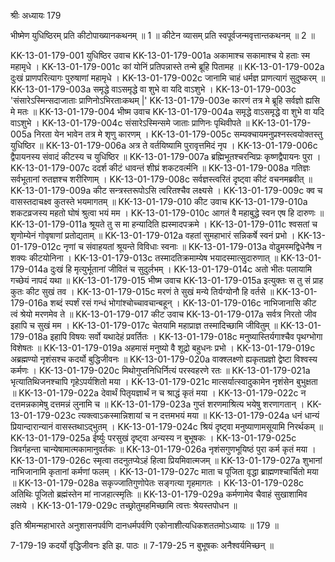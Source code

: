 श्रीः
अध्यायः 179

भीष्मेण युधिष्ठिरम् प्रति कीटोपाख्यानकथनम् ॥ 1 ॥ कीटेन व्यासम् प्रति स्वपूर्वजन्मवृत्तान्तकथनम् ॥ 2 ॥

KK-13-01-179-001	युधिष्ठिर उवाच 
KK-13-01-179-001a	अकामाश्च सकामाश्च ये हताः स्म महामृधे ।
KK-13-01-179-001c	कां योनिं प्रतिपन्नास्ते तन्मे ब्रूहि पितामह ॥
KK-13-01-179-002a	दुःखं प्राणपरित्यागः पुरुषाणां महामृधे ।
KK-13-01-179-002c	जानामि चाहं धर्मज्ञ प्राणत्यागं सुदुष्करम् ॥
KK-13-01-179-003a	समृद्धे वाऽसमृद्धे वा शुभे वा यदि वाऽशुभे ।
KK-13-01-179-003c	'संसारेऽस्मिन्सदाजाताः प्राणिनोऽभिरताःकथम् |'
KK-13-01-179-003e	कारणं तत्र मे ब्रूहि सर्वज्ञो ह्यसि मे मतः ॥
KK-13-01-179-004	भीष्म उवाच 
KK-13-01-179-004a	समृद्धे वाऽसमृद्धे वा शुभे वा यदि वाऽशुभे ।
KK-13-01-179-004c	संसारेऽस्मिन्समे जाताः प्राणिनः पृथिवीपते ॥
KK-13-01-179-005a	निरता येन भावेन तत्र मे शृणु कारणम् ।
KK-13-01-179-005c	सम्यक्चायमनुप्रश्नस्त्वयोक्तस्तु युधिष्ठिर ॥
KK-13-01-179-006a	अत्र ते वर्तयिष्यामि पुरावृत्तमिदं नृप ।
KK-13-01-179-006c	द्वैपायनस्य संवादं कीटस्य च युधिष्ठिर ॥
KK-13-01-179-007a	ब्रह्मिभूतश्चरन्विप्रः कृष्णद्वैपायनः पुरा ।
KK-13-01-179-007c	ददर्श कीटं धावन्तं शीघ्रं शकटवर्त्मनि ॥
KK-13-01-179-008a	गतिज्ञः सर्वभूतानां रुतज्ञश्च शरीरिणाम् ।
KK-13-01-179-008c	सर्वज्ञस्त्वरितं दृष्ट्वा कीटं वचनमब्रवीत् ॥
KK-13-01-179-009a	कीट सन्त्रस्तरूपोऽसि त्वरितश्चैव लक्ष्यसे ।
KK-13-01-179-009c	क्व च वासस्तदाचक्ष्व कुतस्ते भयमागतम् ॥
KK-13-01-179-010	कीट उवाच 
KK-13-01-179-010a	शकटव्रजस्य महतो घोषं श्रुत्वा भयं मम ।
KK-13-01-179-010c	आगतं वै महाबुद्धे स्वन एष हि दारुणः ॥
KK-13-01-179-011a	श्रूयते तु स मा हन्यादिति ह्यस्मादपक्रमे ।
KK-13-01-179-011c	श्वसतां च शृणोम्येनं गोवृषाणां प्रतोद्यताम् ॥
KK-13-01-179-012a	वहतां सुमहाभारं सन्निकर्षे स्वनं प्रभो ।
KK-13-01-179-012c	नृणां च संवाहयतां श्रूयन्ते विविधाः स्वनाः ॥
KK-13-01-179-013a	वोढुमस्मद्विधेनैष न शक्यः कीटयोनिना ।
KK-13-01-179-013c	तस्मादतिक्रमाम्येष भयादस्मात्सुदारुणात् ॥
KK-13-01-179-014a	दुःखं हि मृत्युर्भूतानां जीवितं च सुदुर्लभम् ।
KK-13-01-179-014c	अतो भीतः पलायामि गच्छेयं नापदं यथा ॥
KK-13-01-179-015	भीष्म उवाच 
KK-13-01-179-015a	इत्युक्तः स तु सं प्राह कुतः कीट सुखं तव ।
KK-13-01-179-015c	मरणं ते सुखं मन्ये तिर्यग्योनौ हि वर्तसे ॥
KK-13-01-179-016a	शब्दं स्पर्शं रसं गन्धं भोगांश्चोच्चावचान्बहून् ।
KK-13-01-179-016c	नाभिजानासि कीट त्वं श्रेयो मरणमेव ते ॥
KK-13-01-179-017	कीट उवाच 
KK-13-01-179-017a	सर्वत्र निरतो जीव इहापि च सुखं मम ।
KK-13-01-179-017c	चेतयामि महाप्राज्ञ तस्मादिच्छामि जीवितुम् ॥
KK-13-01-179-018a	इहापि विषयः सर्वो यथादेहं प्रवर्तितः ।
KK-13-01-179-018c	मनुष्यास्तिर्यगाश्चैव पृथग्भोगा विशेषतः ॥
KK-13-01-179-019a	अहमासं मनुष्यो वै शूद्रो बहुधनः प्रभो ।
KK-13-01-179-019c	अब्रह्मण्यो नृशंसश्च कदर्यो बुद्धिजीवनः ॥
KK-13-01-179-020a	वाक्श्लक्ष्णो ह्यकृतप्रज्ञो द्वेष्टा विश्वस्य कर्मणः ।
KK-13-01-179-020c	मिथोगुप्तनिधिर्नित्यं परस्वहरणे रतः ॥
KK-13-01-179-021a	भृत्यातिथिजनश्चापि गृहेऽपर्यशितो मया ।
KK-13-01-179-021c	मात्सर्यात्स्वादुकामेन नृशंसेन बुभुक्षता ॥
KK-13-01-179-022a	देवार्थं पितृयज्ञार्थं न च श्राद्धं कृतं मया ।
KK-13-01-179-022c	न दत्तमन्नकामेषु दत्तमन्नं लुनामि च ॥
KK-13-01-179-023a	गुप्तं शरणमाश्रित्य भयेषु शरणागतान् ।
KK-13-01-179-023c	त्यक्त्वाऽकस्मान्निशायां च न दत्तमभयं मया ॥
KK-13-01-179-024a	धनं धान्यं प्रियान्दारान्यानं वासस्तथाऽद्भुतम् ।
KK-13-01-179-024c	श्रियं दृष्ट्वा मनुष्याणामसूयामि निरर्थकम् ॥
KK-13-01-179-025a	ईर्ष्युः परसुखं दृष्ट्वा अन्यस्य न बुभूषकः ।
KK-13-01-179-025c	त्रिवर्गहन्ता चान्येषामात्मकामानुवर्तकः ॥
KK-13-01-179-026a	नृशंसगुणभूयिष्ठं पुरा कर्म कृतं मया ।
KK-13-01-179-026c	स्मृत्वा तदनुतप्येऽहं हित्वा प्रियमिवात्मजम् ॥
KK-13-01-179-027a	शुभानां नाभिजानामि कृतानां कर्मणां फलम् ।
KK-13-01-179-027c	माता च पूजिता वृद्धा ब्राह्मणश्चार्चितो मया ॥
KK-13-01-179-028a	सकृज्जातिगुणोपेतः सङ्गत्या गृहमागतः ।
KK-13-01-179-028c	अतिथिः पूजितो ब्रह्मंस्तेन मां नाजहात्स्मृतिः ॥
KK-13-01-179-029a	कर्मणामेव चैवाहं सुखाशामिव लक्षये ।
KK-13-01-179-029c	तच्छ्रोतुमहमिच्छामि त्वत्तः श्रेयस्तपोधन ॥ 

इति श्रीमन्महाभारते अनुशासनपर्वणि दानधर्मपर्वणि एकोनाशीत्यधिकशततमोऽध्यायः ॥ 179 ॥

7-179-19 कदर्यो वृद्धिजीवनः इति झ. पाठः ॥ 7-179-25 न बुभूषकः अनैश्वर्यमिच्छन् ॥
